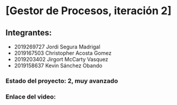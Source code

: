 # [Gestor de Procesos, iteración 2]
## Integrantes:
- 2019269727 Jordi Segura Madrigal
- 2019167503 Christopher Acosta Gomez
- 2019203402 Jirgort McCarty Vasquez
- 2019158637 Kevin Sánchez Obando

### Estado del proyecto: 2, muy avanzado
### Enlace del video: 
